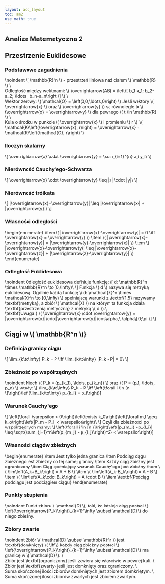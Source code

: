 ```yaml
---
layout: acc_layout
toc: am2
use_math: true 
---
```


Analiza Matematyczna 2
---
## Przestrzenie Euklidesowe



### Podstawowe zagadnienia
\noindent
\\( \mathbb{R}^n \\) - przestrzeń liniowa nad ciałem \\( \mathbb{R} \\) \\\
Odległość między wektorami: \\( \overrightarrow{AB} = \left\\[ b_1-a_1; b_2-a_2; \ldots ; b_n-a_n\right \\] \\) \\\
Wektor zerowy: \\( \mathcal{O} = \left(0,0,\ldots,0\right) \\)
Jeśli wektory \\( \overrightarrow{x} \\) oraz \\( \overrightarrow{y} \\) są równoległe to \\( t\overrightarrow{x} = \overrightarrow{y} \\) dla pewnego \\( t \in \mathbb{R} \\) \\\
Kula o środku w punkcie \\( \overrightarrow{x} \\) i promieniu \\( r \\): \\( \mathcal{K}\left(\overrightarrow{x}, r\right) = \overrightarrow{x} + \mathcal{K}\left(\mathcal{O}, r\right) \\)



### Iloczyn skalarny
\\\[ \overrightarrow{x} \cdot \overrightarrow{y} = \sum_{i=1}^{n} x_i y_i\ \\]



### Nierówność Cauchy'ego-Schwarza
\\\[ \overrightarrow{x} \cdot \overrightarrow{y} \leq \|x\| \cdot \|y\|\ \\]



### Nierówność trójkąta
\\\[ \|\overrightarrow{x}+\overrightarrow{y}\| \leq \|\overrightarrow{x}\| + \|\overrightarrow{y}\|\ \\]



### Własności odległości
\begin{enumerate}
\item \\( \|\overrightarrow{x}-\overrightarrow{y}\| = 0 \iff \overrightarrow{x} = \overrightarrow{y} \\)
\item \\( \|\overrightarrow{x}-\overrightarrow{y}\| = \|\overrightarrow{y}-\overrightarrow{x}\| \\)
\item \\( \|\overrightarrow{x}-\overrightarrow{y}\| \leq \|\overrightarrow{x}-\overrightarrow{z}\| + \|\overrightarrow{z}-\overrightarrow{y}\| \\)
\end{enumerate}



### Odległość Euklidesowa
\noindent
Odległość euklidesowa definiuje funkcję:
\\\[ d: \mathbb{R}^n \times \mathbb{R}^n \to [0,\infty)\ \\]
Funkcja \\( d \\) nazywa się metryką euklidesową.
Ogólnie każdą funkcję \\( d: \mathcal{X}^n \times \mathcal{X}^n \to [0,\infty) \\) spełniającą warunki z \textbf{1.5} nazywamy \textbf{metryką}, a zbiór \\( \mathcal{X} \\) na którym ta funkcja działa \textbf{przestrzenią metryczną} z metryką \\( d \\).\\\
\textbf{Uwaga:} \\( \overrightarrow{x} \cdot \overrightarrow{y} = \|\overrightarrow{x}\|\cdot\|\overrightarrow{y}\|\cos\alpha,\ \alpha\\[ 0;\pi \\] \\)





## Ciągi w \\( \mathbb{R^n \\)}



### Definicja granicy ciągu
\\\[ \lim_{k\to\infty} P_k = P \iff \lim_{k\to\infty} \|P_k - P\| = 0\ \\]



### Zbieżność po współrzędnych
\noindent
Niech \\( P_k = (p_{k_1}, \ldots, p_{k_n}) \\) oraz \\( P = (p_1, \ldots, p_n) \\) wtedy:
\\\[ \lim_{k\to\infty} P_k = P \iff \left(\forall i \in [n \\]\right)\left(\lim_{k\to\infty} p_{k_i} = p_i\right)\]



### Warunek Cauchy'ego
\\\[ \left(\forall \varepsilon > 0\right)\left(\exists k_0\right)\left(\forall m,l \geq k_o\right)\left(\|P_m - P_l\| < \varepsilon\right)\ \\]
Czyli dla zbieżności po współrzędnych mamy:
\\\[ \left(\forall i \in [n \\]\right)\left(|p_{m_i} - p_{l_i}| \leq \sqrt{\sum_{j=1}^n\left(p_{m_j} - p_{l_j}\right)^2} < \varepsilon\right)\]



### Własności ciągów zbieżnych
\begin{enumerate}
\item Jest tylko jedna granica
\item Podciąg ciągu zbieżnego jest zbieżny do tej samej granicy
\item Każdy ciąg zbieżny jest ograniczony
\item Ciąg spełniający warunek Cauchy'ego jest zbieżny
\item \\( \lim\left(A_k+B_k\right) = A + B \\)
\item \\( \lim\left(A_k-B_k\right) = A - B \\)
\item \\( \lim\left(A_k\cdot B_k\right) = A \cdot B \\)
\item \textbf{Podciąg podciągu jest podciągiem ciągu}
\end{enumerate}



### Punkty skupienia
\noindent
Punkt zbioru \\( \mathcal{D} \\), taki, że istnieje ciąg postaci \\( \left\{\overrightarrow{P_k}\right\}_{k=1}^\infty \subset \mathcal{D} \\) do niego zbieżny.



### Zbiory zwarte
\noindent
Zbiór \\( \mathcal{D} \subset \mathbb{R}^n \\) jest \textbf{domknięty} \\( \iff \\) każdy ciąg zbieżny postaci \\( \left\{\overrightarrow{P_k}\right\}_{k=1}^\infty \subset \mathcal{D} \\) ma granicę w \\( \mathcal{D} \\). \\\
Zbiór jest \textbf{ograniczony} jeśli zawiera się właściwie w pewnej kuli. \\\
Zbiór jest \textbf{zwarty} jeśli jest domknięty oraz ograniczony. \\\
Suma skończonej ilości zbiorów domkniętych jest zbiorem domkniętym. \\\
Suma skończonej ilości zbiorów zwartych jest zbiorem zwartym.




